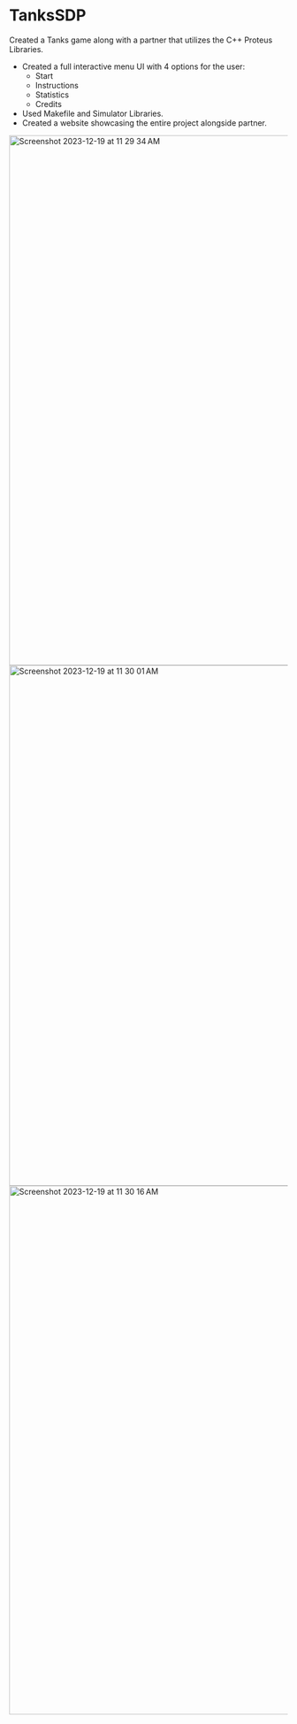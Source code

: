 # TanksSDP
Created a Tanks game along with a partner that utilizes the C++ Proteus Libraries.
- Created a full interactive menu UI with 4 options for the user:
   * Start
   * Instructions
   * Statistics
   * Credits
- Used Makefile and Simulator Libraries.
- Created a website showcasing the entire project alongside partner.  


<img width="958" alt="Screenshot 2023-12-19 at 11 29 34 AM" src="https://github.com/anuragkej/TanksSDP/assets/106197059/932a7b87-1297-41fb-8b61-2fd97d010882">
<img width="941" alt="Screenshot 2023-12-19 at 11 30 01 AM" src="https://github.com/anuragkej/TanksSDP/assets/106197059/3669825b-3c49-496d-a173-227f2a656e18">
<img width="956" alt="Screenshot 2023-12-19 at 11 30 16 AM" src="https://github.com/anuragkej/TanksSDP/assets/106197059/79c4c852-1209-4796-8570-8f883f519704">
